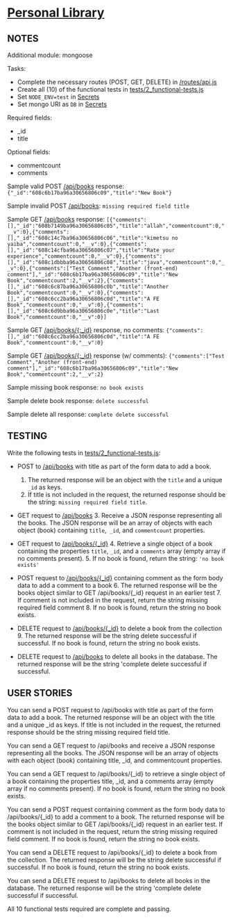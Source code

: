 # [Personal Library](https://www.freecodecamp.org/learn/quality-assurance/quality-assurance-projects/personal-library)


## NOTES
Additional module: mongoose

Tasks:
- Complete the necessary routes (POST, GET, DELETE) in [/routes/api.js](#routes/api.js)
- Create all (10) of the functional tests in [tests/2_functional-tests.js](#tests/2_functional-tests.js)
- Set `NODE_ENV=test` in [Secrets]()
- Set mongo URI as `DB` in [Secrets]()

Required fields:
- _id
- title

Optional fields:
- commentcount
- comments

Sample valid POST [/api/books]() response:
`{"_id":"608c6b17ba96a30656806c09","title":"New Book"}`

Sample invalid POST [/api/books]():
`missing required field title`

Sample GET [/api/books]() response:
`[{"comments":[],"_id":"608b7149ba96a30656806c05","title":"allah","commentcount":0,"__v":0},{"comments":[],"_id":"608c14c7ba96a30656806c06","title":"kimetsu no yaiba","commentcount":0,"__v":0},{"comments":[],"_id":"608c14cfba96a30656806c07","title":"Rate your experience","commentcount":0,"__v":0},{"comments":[],"_id":"608c1dbbba96a30656806c08","title":"java","commentcount":0,"__v":0},{"comments":["Test Comment","Another (front-end) comment"],"_id":"608c6b17ba96a30656806c09","title":"New Book","commentcount":2,"__v":2},{"comments":[],"_id":"608c6c87ba96a30656806c0b","title":"Another Book","commentcount":0,"__v":0},{"comments":[],"_id":"608c6cc2ba96a30656806c0d","title":"A FE Book","commentcount":0,"__v":0},{"comments":[],"_id":"608c6d9bba96a30656806c0e","title":"Last Book","commentcount":0,"__v":0}]`

Sample GET [/api/books/{:_id}]() response, no comments:
`{"comments":[],"_id":"608c6cc2ba96a30656806c0d","title":"A FE Book","commentcount":0,"__v":0}`

Sample GET [/api/books/{:_id}]() response (w/ comments):
`{"comments":["Test Comment","Another (front-end) comment"],"_id":"608c6b17ba96a30656806c09","title":"New Book","commentcount":2,"__v":2}`

Sample missing book response:
`no book exists`

Sample delete book response:
`delete successful`

Sample delete all response:
`complete delete successful`

## TESTING
Write the following tests in [tests/2_functional-tests.js](#tests/2_functional-tests.js):

- POST to [/api/books]() with title as part of the form data to add a book.
  1. The returned response will be an object with the `title` and a unique `_id` as keys.
  2. If title is not included in the request, the returned response should be the string: `missing required field title`.

- GET request to [/api/books]()
  3. Receive a JSON response representing all the books. The JSON response will be an array of objects with each object (book) containing `title`,` _id`, and `commentcount` properties.

- GET request to [/api/books/{_id}]()
  4. Retrieve a single object of a book containing the properties `title`, `_id`, and a `comments` array (empty array if no comments present).
  5. If no book is found, return the string: `'no book exists'`

- POST request to [/api/books/{_id}]() containing comment as the form body data to add a comment to a book
  6. The returned response will be the books object similar to GET /api/books/{_id} request in an earlier test
  7. If comment is not included in the request, return the string missing required field comment
  8. If no book is found, return the string no book exists.

- DELETE request to [/api/books/{_id}]() to delete a book from the collection
  9. The returned response will be the string delete successful if successful. If no book is found, return the string no book exists.

- DELETE request to [/api/books]() to delete all books in the database. The returned response will be the string 'complete delete successful if successful.


## USER STORIES
You can send a POST request to /api/books with title as part of the form data to add a book. The returned response will be an object with the title and a unique _id as keys. If title is not included in the request, the returned response should be the string missing required field title.

You can send a GET request to /api/books and receive a JSON response representing all the books. The JSON response will be an array of objects with each object (book) containing title, _id, and commentcount properties.

You can send a GET request to /api/books/{_id} to retrieve a single object of a book containing the properties title, _id, and a comments array (empty array if no comments present). If no book is found, return the string no book exists.

You can send a POST request containing comment as the form body data to /api/books/{_id} to add a comment to a book. The returned response will be the books object similar to GET /api/books/{_id} request in an earlier test. If comment is not included in the request, return the string missing required field comment. If no book is found, return the string no book exists.

You can send a DELETE request to /api/books/{_id} to delete a book from the collection. The returned response will be the string delete successful if successful. If no book is found, return the string no book exists.

You can send a DELETE request to /api/books to delete all books in the database. The returned response will be the string 'complete delete successful if successful.

All 10 functional tests required are complete and passing.